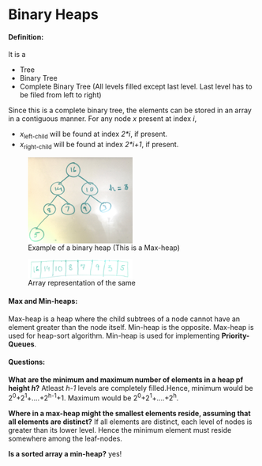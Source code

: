<h1>Binary Heaps</h1>
<div>
	<span><h4>Definition: </h4>
		It is a <ul>
	 	<li>Tree</li>
	 	<li>Binary Tree</li>
	 	<li>Complete Binary Tree (All levels filled except last level. Last level has to be filed from left to right)</li>
	 </ul>
	Since this is a complete binary tree, the elements can be stored in an array in a contiguous manner. For any node <i>x</i> present at index <i>i</i>,
	<ul>
		<li><i>x</i><sub>left-child</sub> will be found at index <i>2*i</i>, if present.</li>
		<li><i>x</i><sub>right-child</sub> will be found at index <i>2*i+1</i>, if present.</li>
		</ul>	
	</span>
	<span>
		<figure>
			<img src="assets/binary_max_heap.JPG" width="50%" align="middle">
			<figcaption>Example of a binary heap (This is a Max-heap)</figcaption>
		</figure>
		<figure>
			<img src="assets/array_rep.JPG" width="50%"  align="middle">
			<figcaption>Array representation of the same</figcaption>
		</figure>
	</span>
</div>
<div><h4> Max and Min-heaps: </h4>
	Max-heap is a heap where the child subtrees of a node cannot have an element greater than the node itself. Min-heap is the opposite.
	Max-heap is used for heap-sort algorithm. Min-heap is used for implementing <b>Priority-Queues</b>.
</div>

<div>
	<h4>Questions:</h4>
	<p>
		<question><b>What are the minimum and maximum number of elements in a heap pf height <i>h</i>?</b></question>
		<answer>Atleast <i>h-1</i> levels are completely filled.Hence, minimum would be 2<sup>0</sup>+2<sup>1</sup>+....+2<sup>h-1</sup>+1. Maximum would be 2<sup>0</sup>+2<sup>1</sup>+....+2<sup>h</sup>.</answer>
	</p>
	<p>
		<question><b>Where in a max-heap might the smallest elements reside, assuming that all elements are distinct?</b></question>
		<answer>If all elements are distinct, each level of nodes is greater than its lower level. Hence the minimum element must reside somewhere among the leaf-nodes.</answer>
	</p>
	<p>
		<question><b>Is a sorted array a min-heap?</b></question>
		<answer>yes!</answer>
	</p>

</div>

<!-- <div><h3>Operations and Running-time:</h3>
	<div><h4>In-order tree traversal: </h4>
	Prints out the elements in a sorted order. Runs in Linear time.</div>
	<div><h4>Querying for a node: </h4>
	if key<sub>query</sub> &le; key<sub>root</sub>, then check key<sub>left-child-root</sub> else key<sub>right-child-root</sub>. The algorithm traverses the height of the tree hence runs in O(<i>h</i>) where <i>h</i> is the height of the tree.</div>
	<div><h4>Minimum and Maximum node: </h4> From root, follow the left child pointers till a leaf node is reached. This finds minimum-node. Similary,
	following the right child pointers till a leaf node is reached will find the maximum node. Both procedures run in O(<i>h</i>) where <i>h</i> is the height of the tree.</div>
	<div>
		<div>
		<h4>Successor for a node <i>x</i>: </h4>
		<u>Case :Right child of <i>x</i> present</u>: 
		x<sub>successor</sub> = Tree-Minimum (subtree rooted at x<sub>right-child</sub>)<br/>
		<u>Case :Right child of <i>x</i> missing</u>:
		x<sub>successor</sub> = Closest Ancestor of <i>x</i> whose left-subtree contains <i>x</i>
	</div>
	<div>
		<h4>Predecessor for a node <i>x</i>: </h4>
		<u>Case :Left child of <i>x</i> present</u>: 
		x<sub>predecessor</sub> = Tree-Maximum (subtree rooted at x<sub>left-child</sub>)<br/>
		<u>Case :Left child of <i>x</i> missing</u>:
		x<sub>predecessor</sub> = Closest Ancestor of <i>x</i> whose right-subtree contains <i>x</i>
	</div>
	<p>Both successor and predecessor run in O(<i>h</i>) time</p>
	</div>
	<div>
		<h4>Delete a node <i>x</i>: </h4>
		<div>
			<u>Case : <i>x</i> has no children</u>:
			Set <i>Parent</i><sub>x</sub>'s (if present) pointer to <i>x</i> = NULL<br/>
			<u>Case : <i>x</i> has one child <i>x</i><sub>Child</sub></u>:
			Set <i>Parent</i><sub>x</sub>'s (if present) pointer to <i>x</i> = <i>x</i><sub>Child</sub><br/>
			If <i>Parent</i><sub>x</sub> is null, this means <i>x</i> is the Root of the tree. In this case
			<i>x</i><sub>Child</sub> becomes the new root of the tree. Nothing else changes.<br/>
			<u>Case : <i>x</i> has both children</u>:
			<ol>
				<li><i>x</i><sub>successor</sub> becomes the new root of the subtree rooted at <i>x</i>.</li>
				<li>Set <i>Parent</i><sub>x</sub>'s (if present) pointer to <i>x</i> = <i>x</i><sub>successor</sub>, otherwise
					<i>x</i><sub>successor</sub> becomes the tree root.</li>
			</ol>
			<p> For 2) above, plucking out the successor from its existing position is a little tricky.
				If <i>x</i><sub>successor</sub> happens to be the right-child of <i>x</i>, we just raise <i>x</i><sub>successor</sub> to the position of <i>x</i>.<br/>
				If <i>x</i><sub>successor</sub> is not the right-child of <i>x</i>, we need to note that <i>x</i><sub>successor</sub> must be the left-child of its parent (Parent<sub><i>x</i><sub>successor</sub></sub>). It might point to a subtree as its right-child. <br/>
				<b><u>Procedure: </u></b>
				<ol>
					<li>Set the left-child pointer of Parent<sub><i>x</i><sub>successor</sub></sub> = <i>x</i><sub>successor<sub>right-child</sub></sub>.</li>
					<li>Set Parent pointer of <i>x</i><sub>successor<sub>right-child</sub></sub> = Parent<sub><i>x</i><sub>successor</sub></sub></li>
					<li>Set left-child pointer of <i>x</i><sub>successor</sub> = left-child pointer of <i>x</i>.</li>
					<li>Set right-child pointer of <i>x</i><sub>successor</sub> = right-child pointer of <i>x</i>.</li>
				</ol>
			</p>
		</div>
	</div>
 -->
</div>